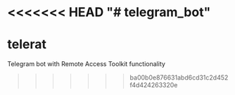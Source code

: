 <<<<<<< HEAD
"# telegram_bot" 
=======
# telerat
Telegram bot with Remote Access Toolkit functionality 
>>>>>>> ba00b0e876631abd6cd31c2d452f4d424263320e

